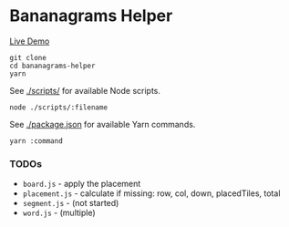 # Bananagrams Helper

[Live Demo](http://bracketdash.github.io/bananagrams-helper/)

```
git clone
cd bananagrams-helper
yarn
```

See [./scripts/](./scripts) for available Node scripts.

```
node ./scripts/:filename
```

See [./package.json](./package.json) for available Yarn commands.

```
yarn :command
```

### TODOs

- `board.js` - apply the placement
- `placement.js` - calculate if missing: row, col, down, placedTiles, total
- `segment.js` - (not started)
- `word.js` - (multiple)
